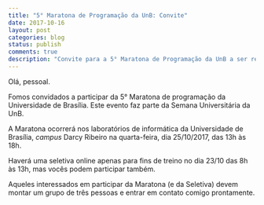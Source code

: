 ```yaml
---
title: "5° Maratona de Programação da UnB: Convite"
date: 2017-10-16
layout: post
categories: blog
status: publish
comments: true
description: "Convite para a 5° Maratona de Programação da UnB a ser realizada na Semana Universitária da Universidade de Brasília"
---
```



Olá, pessoal.

Fomos convidados a participar da 5° Maratona de programação da Universidade de Brasília. Este evento faz parte da Semana Universitária da UnB.

A Maratona ocorrerá nos laboratórios de informática da Universidade de Brasília, _campus_ Darcy Ribeiro na quarta-feira, dia 25/10/2017, das 13h às 18h.

Haverá uma seletiva online apenas para fins de treino no dia 23/10 das 8h às 13h, mas vocês podem participar também.

Aqueles interessados em participar da Maratona (e da Seletiva) devem montar um grupo de três pessoas e entrar em contato comigo prontamente.
